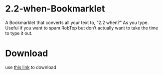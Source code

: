 # 2.2-when-Bookmarklet
A Bookmarklet that converts all your text to, “2.2 when?” As you type. Useful if you want to spam RobTop but don’t actually want to take the time to type it out.
# Download

use [this link](https://shadowbreakergd.github.io/Evil-Bookmarklet/) to download
